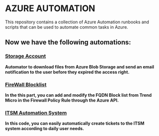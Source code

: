 # AZURE AUTOMATION


This repository contains a collection of Azure Automation runbooks and scripts that can be used to automate common tasks in Azure.

## Now we have the following automations:

### [Storage Account](Storage_account)
**Automator to download files from Azure Blob Storage and send an email notification to the user before they expired the access right.**

### [FireWall Blocklist](FireWall_Blocklist)
**In the this part, you can add and modify the FQDN Block list from Trend Micro in the Firewall Policy Rule through the Azure API.**

### [ITSM Automation System](ITSM_Automation_System)
**In this code, you can easily automatically create tickets to the ITSM system according to daily user needs.**
